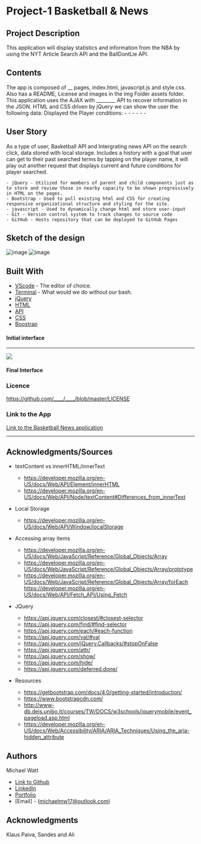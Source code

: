 # Project-1 Basketball & News

## Project Description

This application will display statistics and information from the NBA by using the NYT Article Search API and the BallDontLie API.

## Contents

<p>
The app is composed of __ pages, index.html, javascript.js and style.css. Also has a README, License and images in the img Folder assets folder.
This application uses the AJAX with ________ API to recover information in the JSON. HTML and CSS driven by jQuery we can show the user the following data:
Displayed the Player conditions:
- 
- 
- 
- 
- 
- 
</p>

## User Story

<p>
    As a type of user, Basketball API and Intergrating news API on the search click, data stored with local storage.
    Includes a history with a goal that user can get to their past searched terms by tapping on the player name, it will play out another request that displays current and future conditions for player searched.

    - jQuery - Utilized for members of parent and child components just as to store and review those in nearby capacity to be shown progressively in HTML on the pages.
    - Bootstrap - Used to pull existing html and CSS for creating responsive organizational structure and styling for the site.
    - javascript - Used to dynamically change html and store user-input
    - Git - Version control system to track changes to source code
    - GitHub - Hosts repository that can be deployed to GitHub Pages

</p>

## Sketch of the design

![image](https://user-images.githubusercontent.com/69458896/94652259-10856c80-033d-11eb-9906-803b2e0f821d.png)
![image](https://user-images.githubusercontent.com/69458896/94656063-e46cea00-0342-11eb-82cd-e3ff69a96352.png)

## Built With

- [VScode](https://code.visualstudio.com/) - The editor of choice.
- [Terminal](https:///) - What would we do without our bash.
- [jQuery](https://api.jquery.com/)
- [HTML](https://developer.mozilla.org/en-US/docs/Web/HTML)
- [API](https://openweathermap.org/api)
- [CSS](https://developer.mozilla.org/en-US/docs/Web/CSS)
- [Boostrap](https://getbootstrap.com/)

#### Initial interface

<hr>

<img src="./img/.png">

#### Final Interface

### Licence

https://github.com/____/____/blob/master/LICENSE

### Link to the App

<a href="https://Michaelmw17.github.io/Project-1-Basketball-News/">Link to the Basketball News application</a>

<hr>

## Acknowledgments/Sources

- textContent vs innerHTML/innerText

  - https://developer.mozilla.org/en-US/docs/Web/API/Element/innerHTML
  - https://developer.mozilla.org/en-US/docs/Web/API/Node/textContent#Differences_from_innerText

- Local Storage

  - https://developer.mozilla.org/en-US/docs/Web/API/Window/localStorage

- Accessing array items

  - https://developer.mozilla.org/en-US/docs/Web/JavaScript/Reference/Global_Objects/Array
  - https://developer.mozilla.org/en-US/docs/Web/JavaScript/Reference/Global_Objects/Array/prototype
  - https://developer.mozilla.org/en-US/docs/Web/JavaScript/Reference/Global_Objects/Array/forEach
    https://developer.mozilla.org/en-US/docs/Web/API/Fetch_API/Using_Fetch

- JQuery

  - https://api.jquery.com/closest/#closest-selector
  - https://api.jquery.com/find/#find-selector
  - https://api.jquery.com/each/#each-function
  - https://api.jquery.com/val/#val
  - https://api.jquery.com/jQuery.Callbacks/#stopOnFalse
  - https://api.jquery.com/attr/
  - https://api.jquery.com/show/
  - https://api.jquery.com/hide/
  - https://api.jquery.com/deferred.done/
 
- Resources

  - https://getbootstrap.com/docs/4.0/getting-started/introduction/
  - https://www.bootstrapcdn.com/
  - http://www-db.deis.unibo.it/courses/TW/DOCS/w3schools/jquerymobile/event_pageload.asp.html
  - https://developer.mozilla.org/en-US/docs/Web/Accessibility/ARIA/ARIA_Techniques/Using_the_aria-hidden_attribute

## Authors

  Michael Watt
- [Link to Github](https://github.com/Michaelmw17)
- [LinkedIn](https://www.linkedin.com/in/michael-watt-6a76961b3/)
- [Portfolio](http://michaelmw17.github.io/)
- [Email] - (michaelmw17@outlook.com)
  
## Acknowledgments

Klaus Paiva, Sandes and Ali

